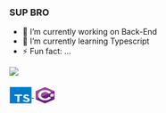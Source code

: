 ### SUP BRO

- 🔭 I’m currently working on Back-End
- 🌱 I’m currently learning Typescript
- ⚡ Fun fact: ...

 <div>
  <a href="https://github.com/PauloROSantos">
  <img height="180em" src="https://github-readme-stats.vercel.app/api?username=PauloROSantos&show_icons=true&theme=dracula&include_all_commits=true&count_private=true"/>
</div>
<div style="display: inline_block"><br>
  <img align="center" alt="Rafa-Ts" height="30" width="40" src="https://raw.githubusercontent.com/devicons/devicon/master/icons/typescript/typescript-plain.svg">
  <img align="center" alt="Rafa-Csharp" height="30" width="40" src="https://raw.githubusercontent.com/devicons/devicon/master/icons/csharp/csharp-original.svg">
</div>
